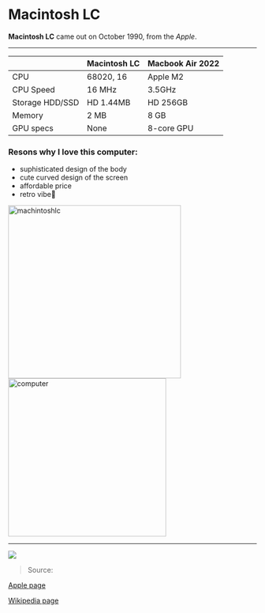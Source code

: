 Macintosh LC
======
**Macintosh LC** came out on October 1990, from the *Apple*.

***

|  | Macintosh LC | Macbook Air 2022 |
| ------------- | ------------- | ------------- |
| CPU | 68020, 16 | Apple M2 |
| CPU Speed | 16 MHz | 3.5GHz |
| Storage HDD/SSD | HD 1.44MB | HD 256GB |
| Memory | 2 MB | 8 GB |
| GPU specs | None | 8-core GPU |


### Resons why I love this computer:
- suphisticated design of the body
- cute curved design of the screen
- affordable price
- retro vibe🥹

<img src="https://github.com/rm0430/funpageofMacintoshLC/assets/156184217/f1eadb5b-c30f-4eef-ab3c-2206e7f0c77a" alt="machintoshlc" width="350">
<img src="https://github.com/rm0430/funpageofMacintoshLC/assets/156184217/ade9a894-4c54-4286-a4ac-ca6be5f28087" alt="computer" width="320">

---


<a href="https://www.youtube.com/live/dCqJ6iPHus0"><img src="https://github.com/rm0430/funpageofMacintoshLC/assets/156184217/e753b05a-8532-4db1-9294-c7b47e447e2a"></img></a>

> Source:
> 
[Apple page](https://support.apple.com/kb/sp205?locale=en_US)
> 
[Wikipedia page](https://en.wikipedia.org/wiki/Macintosh_LC)
